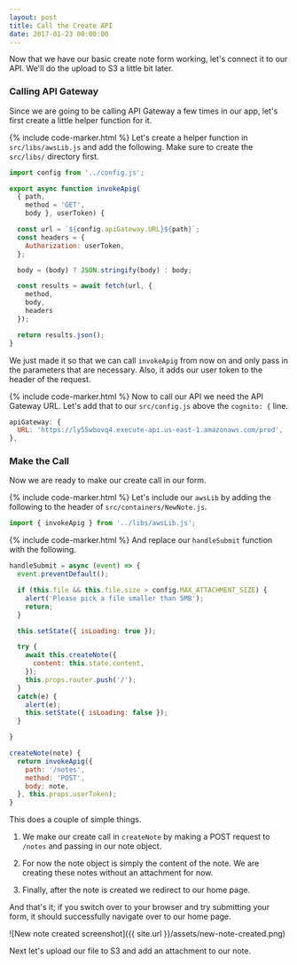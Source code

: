 ```yaml
---
layout: post
title: Call the Create API
date: 2017-01-23 00:00:00
---
```


Now that we have our basic create note form working, let's connect it to our API. We'll do the upload to S3 a little bit later.

### Calling API Gateway

Since we are going to be calling API Gateway a few times in our app, let's first create a little helper function for it.

{% include code-marker.html %} Let's create a helper function in `src/libs/awsLib.js` and add the following. Make sure to create the `src/libs/` directory first.

``` javascript
import config from '../config.js';

export async function invokeApig(
  { path,
    method = 'GET',
    body }, userToken) {

  const url = `${config.apiGateway.URL}${path}`;
  const headers = {
    Authorization: userToken,
  };

  body = (body) ? JSON.stringify(body) : body;

  const results = await fetch(url, {
    method,
    body,
    headers
  });

  return results.json();
}
```

We just made it so that we can call `invokeApig` from now on and only pass in the parameters that are necessary. Also, it adds our user token to the header of the request.

{% include code-marker.html %} Now to call our API we need the API Gateway URL. Let's add that to our `src/config.js` above the `cognito: {` line.

``` javascript
apiGateway: {
  URL: 'https://ly55wbovq4.execute-api.us-east-1.amazonaws.com/prod',
},
```

### Make the Call

Now we are ready to make our create call in our form.

{% include code-marker.html %} Let's include our `awsLib` by adding the following to the header of `src/containers/NewNote.js`.

``` javascript
import { invokeApig } from '../libs/awsLib.js';
```

{% include code-marker.html %} And replace our `handleSubmit` function with the following.

``` javascript
handleSubmit = async (event) => {
  event.preventDefault();

  if (this.file && this.file.size > config.MAX_ATTACHMENT_SIZE) {
    alert('Please pick a file smaller than 5MB');
    return;
  }

  this.setState({ isLoading: true });

  try {
    await this.createNote({
      content: this.state.content,
    });
    this.props.router.push('/');
  }
  catch(e) {
    alert(e);
    this.setState({ isLoading: false });
  }

}

createNote(note) {
  return invokeApig({
    path: '/notes',
    method: 'POST',
    body: note,
  }, this.props.userToken);
}
```

This does a couple of simple things.

1. We make our create call in `createNote` by making a POST request to `/notes` and passing in our note object.

2. For now the note object is simply the content of the note. We are creating these notes without an attachment for now.

3. Finally, after the note is created we redirect to our home page.

And that's it; if you switch over to your browser and try submitting your form, it should successfully navigate over to our home page.

![New note created screenshot]({{ site.url }}/assets/new-note-created.png)

Next let's upload our file to S3 and add an attachment to our note.
